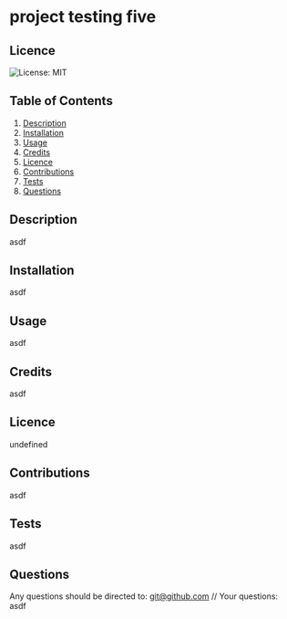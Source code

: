 # project testing five
  
  ## Licence
  ![License: MIT](https://img.shields.io/badge/License-MIT-yellow.svg)

  ## Table of Contents
  1. [Description](#description)
  2. [Installation](#installation)
  3. [Usage](#usage)
  4. [Credits](#credits)
  5. [Licence](#licence)
  6. [Contributions](#contributions)
  7. [Tests](#tests)
  8. [Questions](#questions)

  ## Description
  asdf

  ## Installation
  asdf

  ## Usage
  asdf

  ## Credits
  asdf
  
  ## Licence
  undefined

  ## Contributions
  asdf

  ## Tests
  asdf

  ## Questions
  Any questions should be directed to: git@github.com
  // Your questions: asdf

